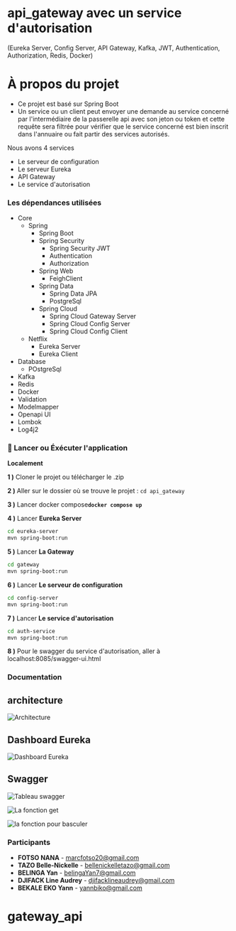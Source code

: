 

# api_gateway avec un service d'autorisation

(Eureka Server, Config Server, API Gateway, Kafka, JWT, Authentication, Authorization, Redis, Docker)

# À propos du projet

<ul style="list-style-type:disc">
  <li>Ce projet est basé sur Spring Boot </li>
  
  <li>Un service ou un client peut envoyer une demande au service concerné par l'intermédiaire de la passerelle api avec son jeton ou token et cette requête sera filtrée pour vérifier que le service concerné est bien inscrit dans l'annuaire ou fait partir des services autorisés.</li>
</ul>

Nous avons 4 services
- Le serveur de configuration
- Le serveur Eureka
- API Gateway
- Le service d'autorisation


### Les dépendances utilisées

* Core
    * Spring
        * Spring Boot
        * Spring Security
            * Spring Security JWT
            * Authentication
            * Authorization
        * Spring Web
            * FeighClient
        * Spring Data
            * Spring Data JPA
            * PostgreSql
        * Spring Cloud
            * Spring Cloud Gateway Server
            * Spring Cloud Config Server
            * Spring Cloud Config Client
    * Netflix
        * Eureka Server
        * Eureka Client
* Database
    * POstgreSql
* Kafka
* Redis
* Docker 
* Validation
* Modelmapper
* Openapi UI
* Lombok
* Log4j2



### 🔨 Lancer ou Éxécuter l'application

<b>Localement</b>

<b>1 )</b> Cloner le projet ou télécharger le .zip

<b>2 )</b> Aller sur le dossier où se trouve le projet :  `cd api_gateway`

<b>3 )</b> Lancer docker compose<b>`docker compose up`</b></b>

<b>4 )</b> Lancer <b>Eureka Server</b> 

```bash
cd eureka-server
mvn spring-boot:run
```

<b>5 )</b> Lancer <b>La Gateway</b>

```bash
cd gateway
mvn spring-boot:run
```

<b>6 )</b> Lancer <b>Le serveur de configuration</b>

```bash
cd config-server
mvn spring-boot:run
```

<b>7 )</b> Lancer  <b>Le service d'autorisation</b>

```bash
cd auth-service
mvn spring-boot:run
```

<b>8 )</b> Pour le swagger du service d'autorisation, aller à localhost:8085/swagger-ui.html</b>

### Documentation

## architecture
![Architecture](./images/architecture.png)

## Dashboard Eureka 
![Dashboard Eureka](./images/eureka_dashboard.png)

## Swagger
![Tableau swagger](./images/swagger_completed.png)

![La fonction get](./images/swagger_get_check.png)

![la fonction pour basculer](./images/swagger_toggle.png)

### Participants
- **FOTSO NANA** - marcfotso20@gmail.com
- **TAZO Belle-Nickelle** - bellenickelletazo@gmail.com
- **BELINGA Yan** - belingaYan7@gmail.com
- **DJIFACK Line Audrey** - djifacklineaudrey@gmail.com
- **BEKALE EKO Yann** - yannbiko@gmail.com
  
# gateway_api

